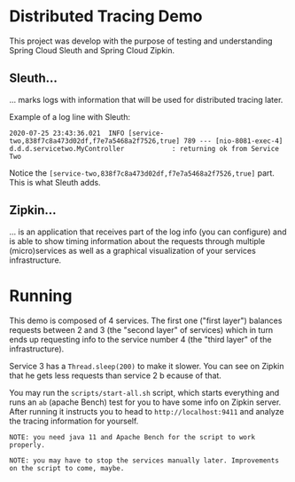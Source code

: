 # Distributed Tracing Demo

This project was develop with the purpose of testing and understanding Spring Cloud Sleuth and Spring Cloud Zipkin.

## Sleuth...

... marks logs with information that will be used for distributed tracing later.

Example of a log line with Sleuth:

```
2020-07-25 23:43:36.021  INFO [service-two,838f7c8a473d02df,f7e7a5468a2f7526,true] 789 --- [nio-8081-exec-4] d.d.d.servicetwo.MyController            : returning ok from Service Two
```

Notice the `[service-two,838f7c8a473d02df,f7e7a5468a2f7526,true]` part. This is what Sleuth adds.

## Zipkin...

... is an application that receives part of the log info (you can configure) and is able to show timing information about the requests through multiple (micro)services as well as a graphical visualization of your services infrastructure.

# Running

This demo is composed of 4 services. The first one ("first layer") balances requests between 2 and 3 (the "second layer" of services) which in turn ends up requesting info to the service number 4 (the "third layer" of the infrastructure).

Service 3 has a `Thread.sleep(200)` to make it slower. You can see on Zipkin that he gets less requests than service 2 b ecause  of that.

You may run the `scripts/start-all.sh` script, which starts everything and runs an `ab` (apache Bench) test for you to have some info on Zipkin server. After running it instructs you to head to `http://localhost:9411` and analyze the tracing information for yourself.

```
NOTE: you need java 11 and Apache Bench for the script to work properly.
```

```
NOTE: you may have to stop the services manually later. Improvements on the script to come, maybe.
```

